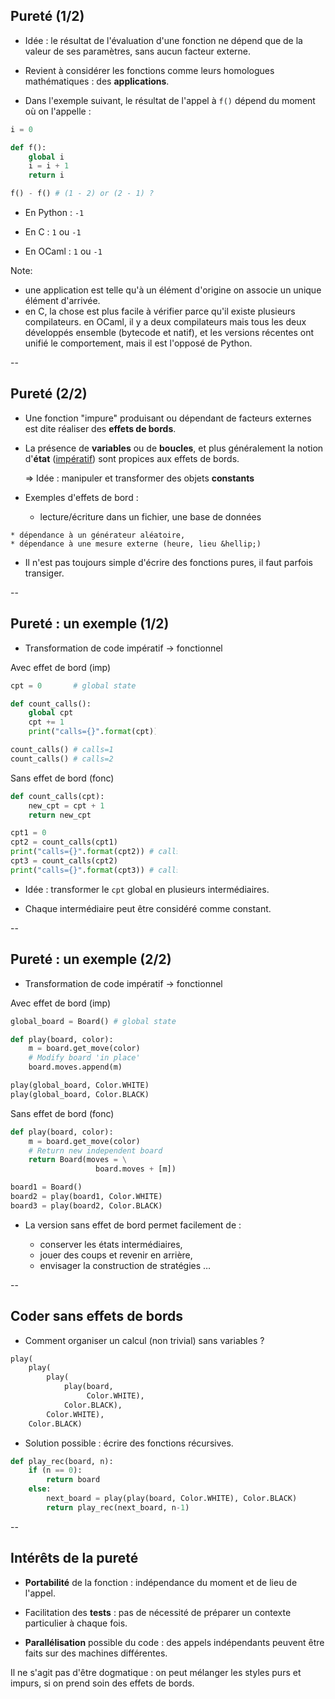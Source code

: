 ## Pureté (1/2)

- Idée : le résultat de l'évaluation d'une fonction ne dépend que de
  la valeur de ses paramètres, sans aucun facteur externe.

- Revient à considérer les fonctions comme leurs homologues
  mathématiques : des **applications**.

- Dans l'exemple suivant, le résultat de l'appel à `f()` dépend du
  moment où on l'appelle&nbsp;:

<div class="half">

```python
i = 0

def f():
    global i
    i = i + 1
    return i

f() - f() # (1 - 2) or (2 - 1) ?
```
</div>
<!-- .element: style="margin-top:-10px; background-color: #3f3f3f" -->

<div class="half">

- En <span class="label">Python</span> : `-1`

- En <span class="label">C</span> : `1` ou `-1`

- En <span class="label">OCaml</span> : `1` ou `-1`

</div>
<!-- .element: style="margin-top:-10px;" -->

Note:
- une application est telle qu'à un élément d'origine on associe un
unique élément d'arrivée.
- en C, la chose est plus facile à vérifier parce qu'il existe
plusieurs compilateurs. en OCaml, il y a deux compilateurs mais tous
les deux développés ensemble (bytecode et natif), et les versions
récentes ont unifié le comportement, mais il est l'opposé de Python.


--

## Pureté (2/2)

- Une fonction "impure" produisant ou dépendant de facteurs externes
  est dite réaliser des **effets de bords**.


- La présence de **variables** ou de **boucles**, et plus généralement
  la notion d'**état** (<a href="#/intro.imperative">impératif</a>)
  sont propices aux effets de bords.

  $\Rightarrow$ Idée : manipuler et transformer des objets **constants**

- Exemples d'effets de bord&nbsp;:
	* lecture/écriture dans un fichier, une base de données
<!-- .element: style="margin-top:-10px;" -->
	* dépendance à un générateur aléatoire,
	* dépendance à une mesure externe (heure, lieu &hellip;)

- Il n'est pas toujours simple d'écrire des fonctions pures, il faut
  parfois transiger.


--

## Pureté : un exemple (1/2)

- Transformation de code impératif $\rightarrow$ fonctionnel

<div class="half" style="width:46%; margin-top:10px">

Avec effet de bord (imp)<!-- .element: class="title" -->

```python
cpt = 0       # global state

def count_calls():
	global cpt
	cpt += 1
	print("calls={}".format(cpt))

count_calls() # calls=1
count_calls() # calls=2
```
<!-- .element: style="width:100%" -->

</div>

<div class="half" style="width:53%; margin-top:10px">

Sans effet de bord (fonc)<!-- .element: class="title" -->

```python
def count_calls(cpt):
	new_cpt = cpt + 1
	return new_cpt

cpt1 = 0
cpt2 = count_calls(cpt1)
print("calls={}".format(cpt2)) # calls=1
cpt3 = count_calls(cpt2)
print("calls={}".format(cpt3)) # calls=2
```
<!-- .element: style="width:100%" -->

</div>

- Idée : transformer le `cpt` global en plusieurs intermédiaires.

- Chaque intermédiaire peut être considéré comme constant.


--

## Pureté : un exemple (2/2)

- Transformation de code impératif $\rightarrow$ fonctionnel

<div class="half" style="margin-top:10px">

Avec effet de bord (imp)<!-- .element: class="title" -->

```python
global_board = Board() # global state

def play(board, color):
	m = board.get_move(color)
	# Modify board 'in place'
	board.moves.append(m)

play(global_board, Color.WHITE)
play(global_board, Color.BLACK)
```
<!-- .element: style="width:100%" -->

</div>

<div class="half" style="margin-top:10px">

Sans effet de bord (fonc)<!-- .element: class="title" -->

```python
def play(board, color):
	m = board.get_move(color)
	# Return new independent board
	return Board(moves = \
                   board.moves + [m])

board1 = Board()
board2 = play(board1, Color.WHITE)
board3 = play(board2, Color.BLACK)
```
<!-- .element: style="width:100%" -->

</div>

- La version sans effet de bord permet facilement de&nbsp;:

	* conserver les états intermédiaires, <!-- .element: style="margin-top:-15px" -->
	* jouer des coups et revenir en arrière,
	* envisager la construction de stratégies &hellip;

--

## Coder sans effets de bords

- Comment organiser un calcul (non trivial) sans variables ?

```python
play(
	play(
		play(
			play(board,
				 Color.WHITE),
			Color.BLACK),
		Color.WHITE),
	Color.BLACK)
```

- Solution possible : écrire des fonctions récursives.

```python
def play_rec(board, n):
    if (n == 0):
        return board
    else:
        next_board = play(play(board, Color.WHITE), Color.BLACK)
        return play_rec(next_board, n-1)
```


--

## Intérêts de la pureté

- **Portabilité** de la fonction : indépendance du moment et de lieu
  de l'appel.

- Facilitation des **tests** : pas de nécessité de préparer un
  contexte particulier à chaque fois.

- **Parallélisation** possible du code : des appels indépendants
  peuvent être faits sur des machines différentes.

Il ne s'agit pas d'être dogmatique : on peut mélanger les styles purs
et impurs, si on prend soin des effets de bords.
<!-- .element: class="title" style="margin-top:50px" -->
